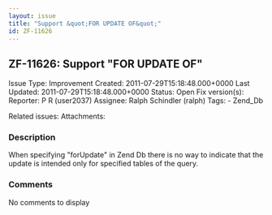 ```yaml
---
layout: issue
title: "Support &quot;FOR UPDATE OF&quot;"
id: ZF-11626
---
```


ZF-11626: Support "FOR UPDATE OF"
---------------------------------

 Issue Type: Improvement Created: 2011-07-29T15:18:48.000+0000 Last Updated: 2011-07-29T15:18:48.000+0000 Status: Open Fix version(s): 
 Reporter:  P R (user2037)  Assignee:  Ralph Schindler (ralph)  Tags: - Zend\_Db
 
 Related issues: 
 Attachments: 
### Description

When specifying "forUpdate" in Zend Db there is no way to indicate that the update is intended only for specified tables of the query.

 

 

### Comments

No comments to display